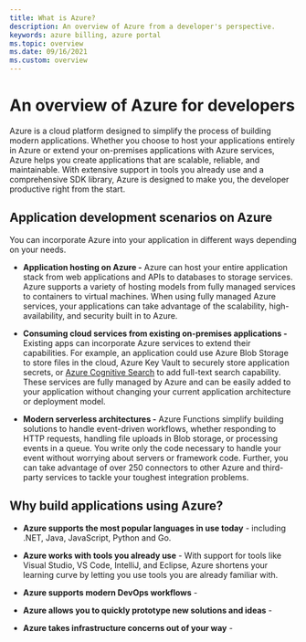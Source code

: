 ```yaml
---
title: What is Azure?
description: An overview of Azure from a developer's perspective.
keywords: azure billing, azure portal
ms.topic: overview
ms.date: 09/16/2021
ms.custom: overview
---
```


# An overview of Azure for developers

Azure is a cloud platform designed to simplify the process of building modern applications. Whether you choose to host your applications entirely in Azure or extend your on-premises applications with Azure services, Azure helps you create applications that are scalable, reliable, and maintainable. With extensive support in tools you already use and a comprehensive SDK library, Azure is designed to make you, the developer productive right from the start.

## Application development scenarios on Azure

You can incorporate Azure into your application in different ways depending on your needs.

- **Application hosting on Azure -** Azure can host your entire application stack from web applications and APIs to databases to storage services. Azure supports a variety of hosting models from fully managed services to containers to virtual machines. When using fully managed Azure services, your applications can take advantage of the scalability, high-availability, and security built in to Azure.

- **Consuming cloud services from existing on-premises applications -** Existing apps can incorporate Azure services to extend their capabilities.  For example, an application could use Azure Blob Storage to store files in the cloud, Azure Key Vault to securely store application secrets, or [Azure Cognitive Search](/azure/search/search-what-is-azure-search) to add full-text search capability. These services are fully managed by Azure and can be easily added to your application without changing your current application architecture or deployment model.

- **Modern serverless architectures -** Azure Functions simplify building solutions to handle event-driven workflows, whether responding to HTTP requests, handling file uploads in Blob storage, or processing events in a queue.  You write only the code necessary to handle your event without worrying about servers or framework code.  Further, you can take advantage of over 250 connectors to other Azure and third-party services to tackle your toughest integration problems.

## Why build applications using Azure?

- **Azure supports the most popular languages in use today** - including .NET, Java, JavaScript, Python and Go.

- **Azure works with tools you already use** - With support for tools like Visual Studio, VS Code, IntelliJ, and Eclipse, Azure shortens your learning curve by letting you use tools you are already familiar with.

- **Azure supports modern DevOps workflows** - 

- **Azure allows you to quickly prototype new solutions and ideas** - 
 
- **Azure takes infrastructure concerns out of your way** - 
